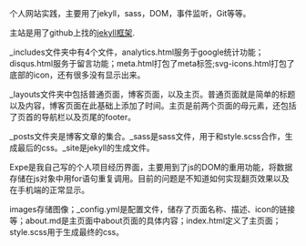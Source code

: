 个人网站实践，主要用了jekyll，sass，DOM，事件监听，Git等等。

主站是用了github上找的[jekyll框架](https://github.com/barryclark/jekyll-now).

_includes文件夹中有4个文件，analytics.html服务于google统计功能；disqus.html服务于留言功能；meta.html打包了meta标签;svg-icons.html打包了底部的icon，还有很多没有显示出来。

_layouts文件夹中包括普通页面，博客页面，以及主页。普通页面就是简单的标题以及内容，博客页面在此基础上添加了时间。主页是前两个页面的母元素，还包括了页首的导航栏以及页尾的footer。

_posts文件夹是博客文章的集合。_sass是sass文件，用于和style.scss合作，生成最后的css。_site是jekyll的生成文件。

Expe是我自己写的个人项目经历界面，主要用到了js的DOM的重用功能，将数据存储在js对象中用for语句重复调用。目前的问题是不知道如何实现翻页效果以及在手机端的正常显示。

images存储图像；_config.yml是配置文件，储存了页面名称、描述、icon的链接等；about.md是主页面中about页面的具体内容；index.html定义了主页面；style.scss用于生成最终的css。

